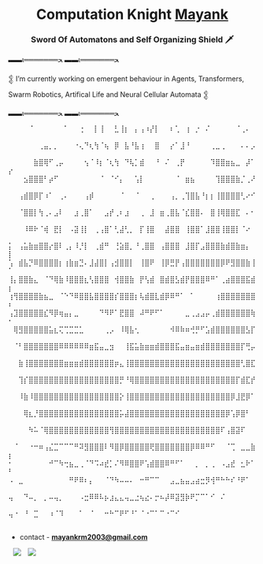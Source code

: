 <h1 align="center"> Computation Knight <a href="" target="blank">
Mayank</a></h1>
<h3 align="center"> Sword Of Automatons and Self Organizing Shield 🗡️</h3>


 ▬▬ι═══════ﺤ                                                ▬▬ι═══════ﺤ 
					
  𒉭 I’m currently working on emergent behaviour in Agents, Transformers, Swarm Robotics, Artifical Life and Neural Cellular Automata 𒉭
       
 ▬▬ι═══════ﺤ                                             ▬▬ι═══════ﺤ      



	
⠀⠀⠀⠀⠈⠀⠀⠀⠀⠀⠀⠁⠀⠀⢐⠀⠀⡇⢸⠀⠀⣃⢸⡆⠀⡄⢠⠰⡜⡇⠀⠀⠆⢁⠀⢰⠀⡐⠀⠌⠀⠀⠀⠀⠀⠈⢀⠄⠀⠀
⠀⠀⠀⠀⠀⠀⢀⣤⡀⡀⠀⠀⠀⠐⢄⠙⢆⢳⠈⢦⠀⡿⠀⣧⠘⣧⢰⠀⠀⣿⠀⠀⡔⠁⣸⠘⠀⠀⠀⠀⢀⣀⢀⠀⠀⠀⠄⠄⡠⠀
⠀⠀⠀⠀⠀⣷⣿⢿⠋⢀⡤⠀⠀⠀⠀⢢⠈⠸⡆⠈⢆⢳⠀⠙⢧⡁⣾⠀⠀⠘⠀⠌⠀⢀⡟⠀⠀⠀⠀⠀⠹⣿⣿⣶⣦⣀⠀⡼⠁⡔
⠀⠀⠀⣢⣿⣿⣿⠃⡴⠋⠀⠀⠀⠀⠀⠀⠀⠀⠈⠀⠈⠊⡄⠀⠀⢡⡇⠀⠀⠀⠀⠀⠀⠈⠀⣶⣦⠀⠀⠀⠀⢹⣿⣿⣿⣷⡈⢀⠜⠀
⠀⠀⢠⣾⣿⡿⡏⠰⠁⠀⢀⠄⠀⠀⠀⢠⡾⠀⠀⠀⠀⠀⠈⠀⠀⠈⠀⠀⢀⠀⠀⠀⢠⡀⢀⢹⣿⣧⠘⡆⡆⢸⣿⣿⣿⣿⢃⠔⠊⠀
⠀⠀⠈⣿⣿⡇⢳⢀⠄⣠⠇⠀⠀⣰⢀⣿⠁⠀⠀⣠⡞⢀⠆⣰⠀⠀⢀⠀⣸⠀⣶⢀⣿⣧⠈⣎⣿⣿⠄⠀⣿⢸⢿⣿⣿⣏⠀⠄⠂⠀
⠀⠀⠀⠸⠿⠗⠈⢾⠀⣟⡇⠀⠠⣽⢸⡇⠀⢀⢠⣿⠁⢃⣼⢃⡀⠀⡏⢸⣿⠀⠀⣼⣿⣿⠀⢸⣿⣿⠁⣸⣿⣿⢸⣿⣿⡇⠈⠔⠀⠀
⡅⠀⢠⣥⣷⣶⣿⣿⡔⣿⠇⢀⡄⠸⡘⡇⠀⢀⣾⠛⠀⢘⣵⣿⡀⠘⢀⣿⣿⠀⢠⣿⣿⣿⠀⣸⣿⡏⣠⣿⣿⣿⣷⣾⣿⣷⣶⡄⠀⡇
⢡⠀⣾⣧⡙⠿⣿⣿⣿⣿⡆⢰⣷⣶⣙⠄⣸⣼⣿⡇⢠⣺⣿⣿⡇⠀⢸⣿⠟⠀⢸⡿⣛⡟⢠⣿⣿⣿⣿⣿⣿⣿⡿⠟⣻⣿⣿⣷⢸⠁
⢸⡄⣿⣿⣷⣄⠀⠈⠙⢿⣷⠸⣿⣿⣿⣆⢣⣿⣿⣿⠀⢺⣿⣿⣷⠀⡟⢣⣾⠀⣿⣾⣿⣣⣾⡟⣿⣿⣿⠿⠛⠁⢀⣴⣿⣿⣿⣯⣾⡆
⢰⢻⣿⣿⣿⣿⣷⣦⣀⠀⠈⠑⠙⠿⣿⣿⣧⣿⣿⣿⣿⡎⣿⣿⣿⡆⢧⣾⣿⣇⣾⡿⠿⠛⠁⠀⠁⠀⠀⠀⠀⢰⣿⣿⣿⣿⣿⣿⣿⠆
⢠⣹⣿⣿⣿⣿⣿⣎⠻⡿⢶⣤⡄⣀⠀⠀⠀⠀⠙⠻⠟⠁⣟⣿⣿⠀⠼⠛⠟⠋⠁⠀⠀⠀⠀⣀⢀⣠⣠⡤⢀⣾⣿⣿⣿⣿⣿⣿⢷⠂
⠀⢿⣻⣿⣿⣿⣿⣿⣥⣆⢍⢉⣉⣉⣁⠀⠀⠀⠀⢀⡠⠀⠸⢿⣧⢂⠀⠀⠀⠀⠀⠀⠺⠿⠷⠶⢚⡛⠋⣡⣾⣿⣿⣿⣿⣿⣿⣣⡏⠀
⠀⠈⠃⣿⣿⣿⣿⣿⣿⣿⠿⠿⠿⠿⠿⠿⣶⣯⣤⣀⣲⠀⠀⢸⣯⣥⣷⣶⣶⣾⣿⣿⣿⣯⣤⣶⣤⣶⣾⣿⣿⣿⣿⣿⣿⣿⡏⢛⡤⠀
⠀⠀⣷⢸⣿⣿⣿⣿⣿⣿⣿⣶⣶⣶⣾⣿⣿⣿⣿⣿⣿⡶⣄⢸⣿⣿⣿⣿⣿⣿⣿⣿⣿⣿⣿⣿⣿⣿⣿⣿⣿⣿⣿⣿⣿⣿⢃⣿⣏⠀
⠀⠀⢹⡎⣿⣿⣿⣿⣿⣿⣿⣿⣿⣿⣿⣿⣿⣿⣿⣿⣿⣿⡛⠘⢿⣿⣿⣿⣿⣿⣿⣿⣿⣿⣿⣿⣿⣿⣿⣿⣿⣿⣿⣿⣿⡏⣾⣏⡞⠀
⠀⠀⠸⣷⠸⣿⣿⣿⣿⣿⣿⣿⣿⣿⣿⣿⣿⣿⣿⣿⣿⣿⡕⢸⣿⣿⣿⣿⣿⣿⣿⣿⣿⣿⣿⣿⣿⣿⣿⣿⣿⣿⣿⣿⡿⣸⣟⡿⠁⠀
⠀⠀⠀⢿⣆⡘⣿⣿⣿⣿⣿⣿⣿⣿⣿⣿⣿⣿⣿⣿⣿⣿⡥⣼⣿⣿⣿⣿⣿⣿⣿⣿⣿⣿⣿⣿⣿⣿⣿⣿⣿⣿⣿⡿⢡⡿⣿⠃⠀⠀
⠀⠀⠀⠀⠳⠥⠈⢿⣿⣿⣿⣿⣿⣿⣿⣿⣿⣿⣿⣿⢻⣿⣿⣿⣿⣿⣿⣿⣿⣿⣿⣿⣿⣿⣿⣿⣿⣿⣿⣿⣿⣿⠏⢠⣿⣽⠏⠀⠀⠀
⠀⠈⠀⠀⠐⠒⠶⢠⣌⣉⠉⠉⠉⠛⠽⣻⣿⣿⣿⠇⠻⣿⡿⣿⣿⣿⣿⣿⢟⣿⣿⣿⣿⣿⣿⣿⡿⠿⠿⠛⠋⠀⠀⠈⢉⠀⣀⣀⣷⡆
⠂⠀⠀⠀⠀⠀⠀⠀⠚⠉⠳⢒⣦⣀⢀⠈⠙⠩⠴⣞⡁⠌⠻⠿⣿⣿⠟⢡⣾⣿⣿⠿⠛⠋⠁⠀⠀⡀⠀⡀⢀⠀⠠⣠⣞⠀⣂⠗⠁⠃
⠠⠀⣀⠀⠀⠀⠀⠀⠀⠀⠀⠀⠛⠟⠿⠆⡄⠀⠀⠈⠙⠳⠤⠤⠄⠀⠒⠛⠉⠉⠀⠀⣠⣀⣦⣤⣠⣴⣒⡻⢺⠛⠓⠓⠎⠘⠟⠁⠀⠀
⢤⠀⠀⠙⠤⡀⠀⡀⠤⢤⡀⠀⠀⠀⠠⣒⠿⠿⠧⡦⣰⣄⣄⢤⣀⣐⢦⣔⠄⡒⠦⡼⠿⣽⣻⡷⠟⡉⠉⠁⠊⠀⠌⠀⠀⠀⠀⠀⠀⠀
⢤⠐⠀⠘⠀⣉⠀⠀⠰⠈⠹⠀⠀⠀⠁⠀⠈⠀⠀⠒⠓⠉⠟⠋⠘⠁⠈⠐⠉⠁⠉⠐⠉⠊⠀⠀⠀⠀⠀⠀⠀⠀⠀⠀⠀⠀⠀⠀⠀⠀



- contact - **mayankrm2003@gmail.com**

 <a style="margin-left: 10px;" target="_blank" href="https://github.com/Memomer">
		<img src="https://img.icons8.com/doodle/40/000000/github--v1.png"></a>
		
<a style="margin-left: 10px;" target="_blank" href="https://twitter.com/JaggeryDev10">
			<img src="https://img.icons8.com/doodle/1x/twitter-squared--v2.png" ></a>




 

